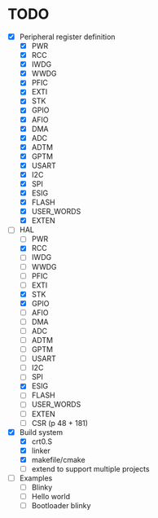 # TODO

- [x] Peripheral register definition
  - [x] PWR
  - [x] RCC
  - [x] IWDG
  - [x] WWDG
  - [x] PFIC
  - [x] EXTI
  - [x] STK
  - [x] GPIO
  - [x] AFIO
  - [x] DMA
  - [x] ADC
  - [x] ADTM
  - [x] GPTM
  - [x] USART
  - [x] I2C
  - [x] SPI
  - [x] ESIG
  - [x] FLASH
  - [x] USER_WORDS
  - [x] EXTEN
- [ ] HAL
  - [ ] PWR
  - [x] RCC
  - [ ] IWDG
  - [ ] WWDG
  - [ ] PFIC
  - [ ] EXTI
  - [x] STK
  - [x] GPIO
  - [ ] AFIO
  - [ ] DMA
  - [ ] ADC
  - [ ] ADTM
  - [ ] GPTM
  - [ ] USART
  - [ ] I2C
  - [ ] SPI
  - [x] ESIG
  - [ ] FLASH
  - [ ] USER_WORDS
  - [ ] EXTEN
  - [ ] CSR (p 48 + 181)
- [x] Build system
  - [x] crt0.S
  - [x] linker
  - [x] makefile/cmake
  - [ ] extend to support multiple projects
- [ ] Examples
  - [ ] Blinky
  - [ ] Hello world
  - [ ] Bootloader blinky
